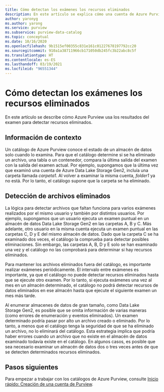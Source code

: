 ```yaml
---
title: Cómo detectan los exámenes los recursos eliminados
description: En este artículo se explica cómo una cuenta de Azure Purview detecta recursos eliminados durante los exámenes.
author: yaronyg
ms.author: yarong
ms.service: purview
ms.subservice: purview-data-catalog
ms.topic: conceptual
ms.date: 10/16/2020
ms.openlocfilehash: 9b1515ef00355c831e161c01227678197792cc20
ms.sourcegitcommit: 910a1a38711966cb171050db245fc3b22abc8c5f
ms.translationtype: HT
ms.contentlocale: es-ES
ms.lasthandoff: 03/19/2021
ms.locfileid: "96551344"
---
```

# <a name="how-scans-detect-deleted-assets"></a>Cómo detectan los exámenes los recursos eliminados

En este artículo se describe cómo Azure Purview usa los resultados del examen para detectar recursos eliminados.

## <a name="background-info"></a>Información de contexto

Un catálogo de Azure Purview conoce el estado de un almacén de datos solo cuando lo examina. Para que el catálogo determine si se ha eliminado un archivo, una tabla o un contenedor, compara la última salida del examen con la salida del examen actual. Por ejemplo, supongamos que la última vez que examinó una cuenta de Azure Data Lake Storage Gen2, incluía una carpeta llamada *carpeta1*. Al volver a examinar la misma cuenta, *folder1* ya no está. Por lo tanto, el catálogo supone que la carpeta se ha eliminado.

## <a name="detecting-deleted-files"></a>Detección de archivos eliminados

La lógica para detectar archivos que faltan funciona para varios exámenes realizados por el mismo usuario y también por distintos usuarios. Por ejemplo, supongamos que un usuario ejecuta un examen puntual en un almacén de datos Data Lake Storage Gen2 en las carpetas A, B y C. Más adelante, otro usuario en la misma cuenta ejecuta un examen puntual en las carpetas C, D y E del mismo almacén de datos. Dado que la carpeta C se ha examinado dos veces, el catálogo la comprueba para detectar posibles eliminaciones. Sin embargo, las carpetas A, B, D y E solo se han examinado una vez y el catálogo no las comprobará para determinar si hay recursos eliminados.

Para mantener los archivos eliminados fuera del catálogo, es importante realizar exámenes periódicamente. El intervalo entre exámenes es importante, ya que el catálogo no puede detectar recursos eliminados hasta que se ejecute otro examen. Por lo tanto, si ejecuta exámenes una vez al mes en un almacén determinado, el catálogo no podrá detectar recursos de datos eliminados en ese almacén hasta que ejecute el siguiente examen un mes más tarde.

Al enumerar almacenes de datos de gran tamaño, como Data Lake Storage Gen2, es posible que se omita información de varias maneras (como errores de enumeración y eventos eliminados). Un examen determinado podría pasar por alto un archivo creado o eliminado. Por lo tanto, a menos que el catálogo tenga la seguridad de que se ha eliminado un archivo, no lo eliminará del catálogo. Esta estrategia implica que podría haber errores cuando un archivo que no existe en el almacén de datos examinado todavía existe en el catálogo. En algunos casos, es posible que sea necesario examinar un almacén de datos dos o tres veces antes de que se detecten determinados recursos eliminados.

## <a name="next-steps"></a>Pasos siguientes

Para empezar a trabajar con los catálogos de Azure Purview, consulte [Inicio rápido: Creación de una cuenta de Purview](create-catalog-portal.md).
